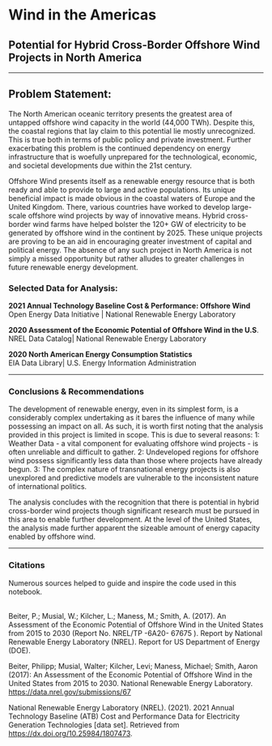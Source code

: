  # Wind in the Americas
 ## Potential for Hybrid Cross-Border Offshore Wind Projects in North America
 
---

## Problem Statement:
The North American oceanic territory presents the greatest area of untapped offshore wind capacity in the world (44,000 TWh). Despite this, the coastal regions that lay claim to this potential lie mostly unrecognized. This is true both in terms of public policy and private investment. Further exacerbating this problem is the continued dependency on energy infrastructure that is woefully unprepared for the technological, economic, and societal developments due within the 21st century. 

Offshore Wind presents itself as a renewable energy resource that is both ready and able to provide to large and active populations. Its unique beneficial impact is made obvious in the coastal waters of Europe and the United Kingdom. There, various countries have worked to develop large-scale offshore wind projects by way of innovative means. Hybrid cross-border wind farms have helped bolster the 120+ GW of electricity to be generated by offshore wind in the continent by 2025. These unique projects are proving to be an aid in encouraging greater investment of capital and political energy. The absence of any such project in North America is not simply a missed opportunity but rather alludes to greater challenges in future renewable energy development. 


### Selected Data for Analysis:
**2021 Annual Technology Baseline Cost & Performance: Offshore Wind** <br>
Open Energy Data Initiative | National Renewable Energy Laboratory

**2020 Assessment of the Economic Potential of Offshore Wind in the U.S**. <br>
NREL Data Catalog| National Renewable Energy Laboratory

**2020 North American Energy Consumption Statistics** <br>
EIA Data Library| U.S. Energy Information Administration

---

### Conclusions & Recommendations
The development of renewable energy, even in its simplest form, is a considerably complex undertaking as it bares the influence of many while possessing an impact on all. As such, it is worth first noting that the analysis provided in this project is limited in scope. This is due to several reasons: 1: Weather Data - a vital component for evaluating offshore wind projects - is often unreliable and difficult to gather. 2: Undeveloped regions for offshore wind possess significantly less data than those where projects have already begun. 3: The complex nature of transnational energy projects is also unexplored and predictive models are vulnerable to the inconsistent nature of international politics.

The analysis concludes with the recognition that there is potential in hybrid cross-border wind projects though significant research must be pursued in this area to enable further development. At the level of the United States, the analysis made further apparent the sizeable amount of energy capacity enabled by offshore wind. 

---

### Citations
Numerous sources helped to guide and inspire the code used in this notebook.
<br>
<br>

Beiter, P.; Musial, W.; Kilcher, L.; Maness, M.; Smith, A. (2017). An Assessment of the Economic Potential of Offshore Wind in the United States 
from 2015 to 2030 (Report No. NREL/TP -6A20- 67675 ). Report by National Renewable Energy Laboratory (NREL). Report for US Department 
of Energy (DOE).

Beiter, Philipp; Musial, Walter; Kilcher, Levi; Maness, Michael; Smith, Aaron (2017): An Assessment of the Economic Potential of Offshore Wind 
in the United States from 2015 to 2030. National Renewable Energy Laboratory. https://data.nrel.gov/submissions/67

National Renewable Energy Laboratory (NREL). (2021). 2021 Annual Technology Baseline (ATB) Cost and Performance Data for Electricity 
Generation Technologies [data set]. Retrieved from https://dx.doi.org/10.25984/1807473.